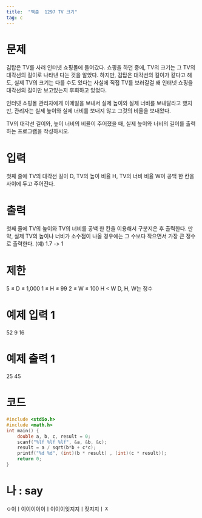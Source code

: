 ```yaml
---
title:  "백준  1297 TV 크기"
tag: c
---
```

# 문제
김탑은 TV를 사러 인터넷 쇼핑몰에 들어갔다. 쇼핑을 하던 중에, TV의 크기는 그 TV의 대각선의 길이로 나타낸 다는 것을 알았다. 하지만, 김탑은 대각선의 길이가 같다고 해도, 실제 TV의 크기는 다를 수도 있다는 사실에 직접 TV를 보러갈걸 왜 인터넷 쇼핑을 대각선의 길이만 보고있는지 후회하고 있었다.

인터넷 쇼핑몰 관리자에게 이메일을 보내서 실제 높이와 실제 너비를 보내달라고 했지만, 관리자는 실제 높이와 실제 너비를 보내지 않고 그것의 비율을 보내왔다.

TV의 대각선 길이와, 높이 너비의 비율이 주어졌을 때, 실제 높이와 너비의 길이를 출력하는 프로그램을 작성하시오.

# 입력
첫째 줄에 TV의 대각선 길이 D, TV의 높이 비율 H, TV의 너비 비율 W이 공백 한 칸을 사이에 두고 주어진다.

# 출력
첫째 줄에 TV의 높이와 TV의 너비를 공백 한 칸을 이용해서 구분지은 후 출력한다. 만약, 실제 TV의 높이나 너비가 소수점이 나올 경우에는 그 수보다 작으면서 가장 큰 정수로 출력한다. (예) 1.7 -> 1

# 제한
5 ≤ D ≤ 1,000
1 ≤ H ≤ 99
2 ≤ W ≤ 100
H < W
D, H, W는 정수
# 예제 입력 1 
52 9 16
# 예제 출력 1 
25 45
# 코드

```c
#include <stdio.h>
#include <math.h>
int main() {
	double a, b, c, result = 0;
	scanf("%lf %lf %lf", &a, &b, &c);
	result = a / sqrt(b*b + c*c);
	printf("%d %d", (int)(b * result) , (int)(c * result));
	return 0;
}
```

# 나 : say
ㅇ이ㅣ이이이이이ㅣ이이이잊지지ㅣ짖지지ㅣㅈ